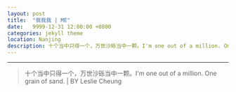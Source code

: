 ```yaml
---
layout: post
title:  "我我我 | ME"
date:   9999-12-31 12:00:00 +0800
categories: jekyll theme
location: Nanjing
description: 十个当中只得一个，万世沙砾当中一颗。I'm one out of a million. One grain of sand.
---
```

---


>十个当中只得一个，万世沙砾当中一颗。I'm one out of a million. One grain of sand.
> | BY Leslie Cheung
